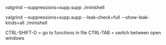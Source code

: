 

valgrind --suppressions=supp.supp ./minishell

valgrind --suppressions=supp.supp --leak-check=full --show-leak-kinds=all ./minishell



CTRL-SHIFT-O = go to functions in file
CTRL-TAB = switch between open windows